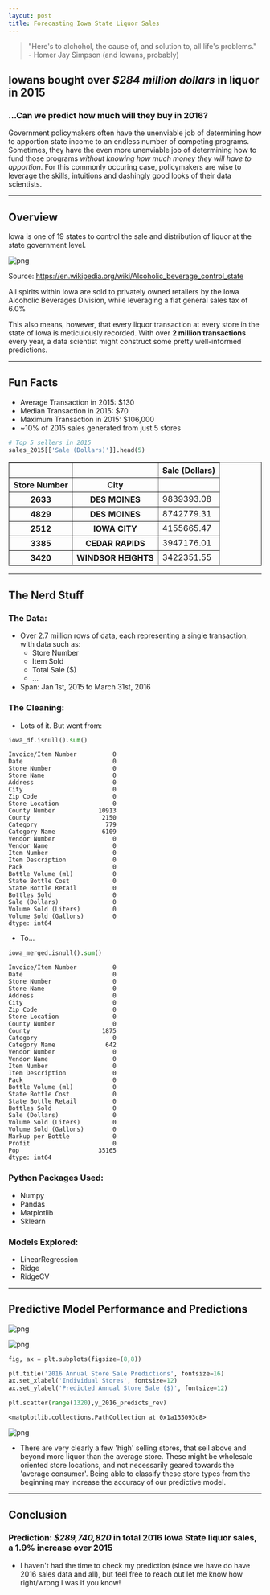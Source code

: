 ```yaml
---
layout: post
title: Forecasting Iowa State Liquor Sales
---
```



> "Here's to alchohol, the cause of, and solution to, all life's problems." - Homer Jay Simpson (and Iowans, probably)

## Iowans bought over *\$284 million dollars* in liquor in 2015
### ...Can we predict how much will they buy in 2016?

Government policymakers often have the unenviable job of determining how to apportion state income to an endless number of competing programs. Sometimes, they have the even more unenviable job of determining how to fund those programs *without knowing how much money they will have to apportion*. For this commonly occuring case, policymakers are wise to leverage the skills, intuitions and dashingly good looks of their data scientists.

---

## Overview

Iowa is one of 19 states to control the sale and distribution of liquor at the state government level. 

![png](../images/iowa_liquor_blog_files/Map.png)

Source: https://en.wikipedia.org/wiki/Alcoholic_beverage_control_state

All spirits within Iowa are sold to privately owned retailers by the Iowa Alcoholic Beverages Division, while leveraging a flat general sales tax of 6.0% 

This also means, however, that every liquor transaction at every store in the state of Iowa is meticulously recorded. With over **2 million transactions** every year, a data scientist might construct some pretty well-informed predictions.

---

## Fun Facts

- Average Transaction in 2015:  \$130
- Median Transaction in 2015:   \$70
- Maximum Transaction in 2015:  \$106,000
- ~10% of 2015 sales generated from just 5 stores


```python
# Top 5 sellers in 2015
sales_2015[['Sale (Dollars)']].head(5)
```




<div>
<style>
    .dataframe thead tr:only-child th {
        text-align: right;
    }

    .dataframe thead th {
        text-align: left;
    }

    .dataframe tbody tr th {
        vertical-align: top;
    }
</style>
<table border="1" class="dataframe">
  <thead>
    <tr style="text-align: right;">
      <th></th>
      <th></th>
      <th>Sale (Dollars)</th>
    </tr>
    <tr>
      <th>Store Number</th>
      <th>City</th>
      <th></th>
    </tr>
  </thead>
  <tbody>
    <tr>
      <th>2633</th>
      <th>DES MOINES</th>
      <td>9839393.08</td>
    </tr>
    <tr>
      <th>4829</th>
      <th>DES MOINES</th>
      <td>8742779.31</td>
    </tr>
    <tr>
      <th>2512</th>
      <th>IOWA CITY</th>
      <td>4155665.47</td>
    </tr>
    <tr>
      <th>3385</th>
      <th>CEDAR RAPIDS</th>
      <td>3947176.01</td>
    </tr>
    <tr>
      <th>3420</th>
      <th>WINDSOR HEIGHTS</th>
      <td>3422351.55</td>
    </tr>
  </tbody>
</table>
</div>



---

## The Nerd Stuff

### The Data:

- Over 2.7 million rows of data, each representing a single transaction, with data such as:
    - Store Number
    - Item Sold
    - Total Sale (\$)
    - ...
- Span: Jan 1st, 2015 to March 31st, 2016

### The Cleaning:

- Lots of it. But went from:


```python
iowa_df.isnull().sum()
```




    Invoice/Item Number          0
    Date                         0
    Store Number                 0
    Store Name                   0
    Address                      0
    City                         0
    Zip Code                     0
    Store Location               0
    County Number            10913
    County                    2150
    Category                   779
    Category Name             6109
    Vendor Number                0
    Vendor Name                  0
    Item Number                  0
    Item Description             0
    Pack                         0
    Bottle Volume (ml)           0
    State Bottle Cost            0
    State Bottle Retail          0
    Bottles Sold                 0
    Sale (Dollars)               0
    Volume Sold (Liters)         0
    Volume Sold (Gallons)        0
    dtype: int64



- To...


```python
iowa_merged.isnull().sum()
```




    Invoice/Item Number          0
    Date                         0
    Store Number                 0
    Store Name                   0
    Address                      0
    City                         0
    Zip Code                     0
    Store Location               0
    County Number                0
    County                    1875
    Category                     0
    Category Name              642
    Vendor Number                0
    Vendor Name                  0
    Item Number                  0
    Item Description             0
    Pack                         0
    Bottle Volume (ml)           0
    State Bottle Cost            0
    State Bottle Retail          0
    Bottles Sold                 0
    Sale (Dollars)               0
    Volume Sold (Liters)         0
    Volume Sold (Gallons)        0
    Markup per Bottle            0
    Profit                       0
    Pop                      35165
    dtype: int64



### Python Packages Used:
- Numpy
- Pandas
- Matplotlib
- Sklearn

### Models Explored:
- LinearRegression
- Ridge
- RidgeCV

---

## Predictive Model Performance and Predictions

![png](../images/iowa_liquor_blog_files/model_1.png)


![png](../images/iowa_liquor_blog_files/model_2.png)


```python
fig, ax = plt.subplots(figsize=(8,8))

plt.title('2016 Annual Store Sale Predictions', fontsize=16)
ax.set_xlabel('Individual Stores', fontsize=12)
ax.set_ylabel('Predicted Annual Store Sale ($)', fontsize=12)

plt.scatter(range(1320),y_2016_predicts_rev)
```




    <matplotlib.collections.PathCollection at 0x1a135093c8>




![png](../images/iowa_liquor_blog_files/iowa_liquor_blog_9_1.png)


   * There are very clearly a few 'high' selling stores, that sell above and beyond more liquor than the average store. These might be wholesale oriented store locations, and not necessarily geared towards the 'average consumer'. Being able to classify these store types from the beginning may increase the accuracy of our predictive model.
   
---

## Conclusion
### Prediction: *\$289,740,820* in total 2016 Iowa State liquor sales, a 1.9% increase over 2015


- I haven't had the time to check my prediction (since we have do have 2016 sales data and all), but feel free to reach out let me know how right/wrong I was if you know!
